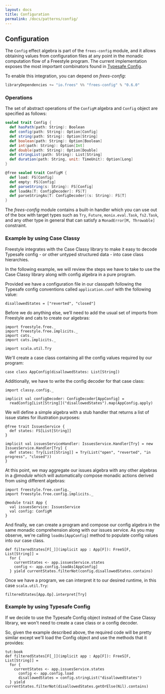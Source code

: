 ```yaml
---
layout: docs
title: Configuration
permalink: /docs/patterns/config/
---
```


## Configuration

The `Config` effect algebra is part of the `frees-config` module, and it allows obtaining values from configuration files at any point in the monadic computation flow of a Freestyle program.
The current implementation exposes the most important combinators found in [Typesafe Config](https://github.com/typesafehub/config).

To enable this integration, you can depend on _frees-config_:

[comment]: # (Start Replace)

```scala
libraryDependencies += "io.frees" %% "frees-config" % "0.6.0"
```

[comment]: # (End Replace)

### Operations

The set of abstract operations of the `ConfigM` algebra and `Config` object are specified as follows:

```scala
sealed trait Config {
  def hasPath(path: String): Boolean
  def config(path: String): Option[Config]
  def string(path: String): Option[String]
  def boolean(path: String): Option[Boolean]
  def int(path: String): Option[Int]
  def double(path: String): Option[Double]
  def stringList(path: String): List[String]
  def duration(path: String, unit: TimeUnit): Option[Long]
}

@free sealed trait ConfigM {
  def load: FS[Config]
  def empty: FS[Config]
  def parseString(s: String): FS[Config]
  def loadAs[T: ConfigDecoder]: FS[T]
  def parseStringAs[T: ConfigDecoder](s: String): FS[T]
}
```

The _frees-config_ module contains a built-in handler which you can use out of the box with target types such as `Try`, `Future`, `monix.eval.Task`, `fs2.Task`, and any other type in general that can satisfy a `MonadError[M, Throwable]` constraint.

### Example by using Case Classy

Freestyle integrates with the Case Classy library to make it easy to decode Typesafe config - or other untyped structured data - into case class hierarchies.

In the following example, we will review the steps we have to take to use the Case Classy library along with config algebra in a pure program.
 
Provided we have a configuration file in our classpath following the Typesafe config conventions called `application.conf` with the following value:

```
disallowedStates = ["reverted", "closed"]
```

Before we do anything else, we’ll need to add the usual set of imports from Freestyle and cats to create our algebras:

```tut:silent
import freestyle.free._
import freestyle.free.implicits._
import cats._
import cats.implicits._

import scala.util.Try
```

We'll create a case class containing all the config values required by our program:

```tut:book
case class AppConfig(disallowedStates: List[String])
``` 

Additionally, we have to write the config decoder for that case class:

```tut:book
import classy.config._

implicit val configDecoder: ConfigDecoder[AppConfig] =
  readConfig[List[String]]("disallowedStates").map(AppConfig.apply)
``` 

We will define a simple algebra with a stub handler that returns a list of issue states for illustration purposes:

```tut:book
@free trait IssuesService {
  def states: FS[List[String]]
}

implicit val issuesServiceHandler: IssuesService.Handler[Try] = new IssuesService.Handler[Try] {
  def states: Try[List[String]] = Try(List("open", "reverted", "in progress", "closed"))
}
```

At this point, we may aggregate our issues algebra with any other algebras in a _@module_ which will automatically compose monadic actions
derived from using different algebras:

```tut:book
import freestyle.free.config._
import freestyle.free.config.implicits._

@module trait App {
  val issuesService: IssuesService
  val config: ConfigM
}
```

And finally, we can create a program and compose our config algebra in the same monadic comprehension along with our issues service. As you may observe, we're calling `loadAs[AppConfig]` method to populate config values into our case class.

```tut:book
def filteredStates[F[_]](implicit app : App[F]): FreeS[F, List[String]] =
  for {
    currentStates <- app.issuesService.states
    config <- app.config.loadAs[AppConfig]
  } yield currentStates.filterNot(config.disallowedStates.contains)
```

Once we have a program, we can interpret it to our desired runtime, in this case `scala.util.Try`:

```tut:book
filteredStates[App.Op].interpret[Try]
```

### Example by using Typesafe Config

If we decide to use the Typesafe Config object instead of the Case Classy library, we won't need to create a case class or a config decoder.

So, given the example described above, the required code will be pretty similar except we'll load the Config object and use the methods that it provides:

```
tut:book
def filteredStates[F[_]](implicit app : App[F]): FreeS[F, List[String]] =
  for {
    currentStates <- app.issuesService.states
	  config <- app.config.load
	  disallowedStates = config.stringList("disallowedStates")
  } yield currentStates.filterNot(disallowedStates.getOrElse(Nil).contains)
```